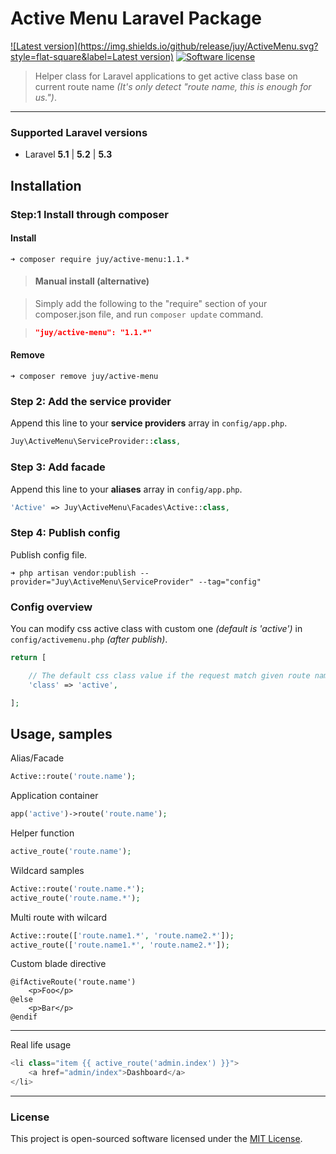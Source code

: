# Active Menu Laravel Package

[![Latest version](https://img.shields.io/github/release/juy/ActiveMenu.svg?style=flat-square&label=Latest version)](https://github.com/juy/ActiveMenu/tags) [![Software license](https://img.shields.io/badge/license-MIT-blue.svg?style=flat-square)](LICENSE.txt)

> Helper class for Laravel applications to get active class base on current route name *(It's only detect "route name, this is enough for us.")*.

----------

### Supported Laravel versions

- Laravel **5.1** | **5.2** | **5.3**

## Installation

### Step:1 Install through composer

#### Install

```
➜ composer require juy/active-menu:1.1.*
```

> #### Manual install (alternative)

> Simply add the following to the "require" section of your composer.json file, and run `composer update` command.

> ```json
>"juy/active-menu": "1.1.*"
>```

#### Remove

```
➜ composer remove juy/active-menu
```

### Step 2: Add the service provider

Append this line to your **service providers** array in `config/app.php`.

```php
Juy\ActiveMenu\ServiceProvider::class,
```

### Step 3: Add facade

Append this line to your **aliases** array in `config/app.php`.

```php
'Active' => Juy\ActiveMenu\Facades\Active::class,
```

### Step 4: Publish config

Publish config file.

```
➜ php artisan vendor:publish --provider="Juy\ActiveMenu\ServiceProvider" --tag="config"
```

### Config overview

You can modify css active class with custom one *(default is 'active')* in `config/activemenu.php` *(after publish)*.


```php
return [

    // The default css class value if the request match given route name
    'class' => 'active',

];
```


## Usage, samples

Alias/Facade

```php
Active::route('route.name');
```

Application container

```php
app('active')->route('route.name');
```

Helper function

```php
active_route('route.name');
```

Wildcard samples

```php
Active::route('route.name.*');
active_route('route.name.*');
```

Multi route with wilcard

```php
Active::route(['route.name1.*', 'route.name2.*']);
active_route(['route.name1.*', 'route.name2.*']);

```

Custom blade directive

```
@ifActiveRoute('route.name')
    <p>Foo</p>
@else
    <p>Bar</p>
@endif
```

----------

Real life usage

```php
<li class="item {{ active_route('admin.index') }}">
    <a href="admin/index">Dashboard</a>
</li>
```

----------

### License

This project is open-sourced software licensed under the [MIT License](LICENSE.txt).